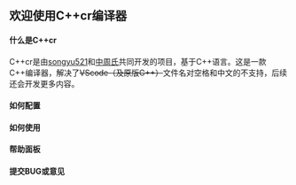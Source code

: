## 欢迎使用C++cr编译器

#### 什么是C++cr

C++cr是由[songyu521](https://www.luogu.com.cn/user/1101943)和[中周氏]([https://github.com/ZhonZhouShe)共同开发的项目，基于C++语言。这是一款C++编译器，解决了~~VScode（及原版G++）~~文件名对空格和中文的不支持，后续还会开发更多内容。

#### 如何配置



#### 如何使用



#### 帮助面板



#### 提交BUG或意见
